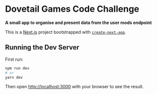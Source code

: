 # Dovetail Games Code Challenge

**A small app to organise and present data from the user mods endpoint**

This is a [Next.js](https://nextjs.org/) project bootstrapped with [`create-next-app`](https://github.com/vercel/next.js/tree/canary/packages/create-next-app).

## Running the Dev Server

First run:

```bash
npm run dev
# or
yarn dev
```

Then open [http://localhost:3000](http://localhost:3000) with your browser to see the result.
